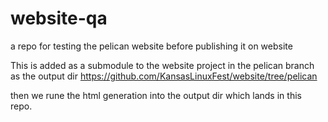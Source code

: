 website-qa
==========

a repo for testing the pelican website before publishing it on website

This is added as a submodule to the website project in the pelican branch as the output dir
https://github.com/KansasLinuxFest/website/tree/pelican

then we rune the html generation into the output dir which lands in this repo.

